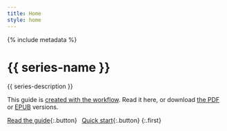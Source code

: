 ```yaml
---
title: Home
style: home
---
```


{% include metadata %}

# {{ series-name }}

{{ series-description }}

This guide is [created with the workflow](https://github.com/electricbookworks/electric-book-workflow). Read it here, or download [the PDF](download/electric-book-guide.pdf) or [EPUB](download/electric-book-guide.epub) versions. 

[Read the guide](guide/text/0-3-contents.html){:.button}&ensp;
[Quick start](guide/text/0-9-quick-start.html){:.button}
{:.first}
